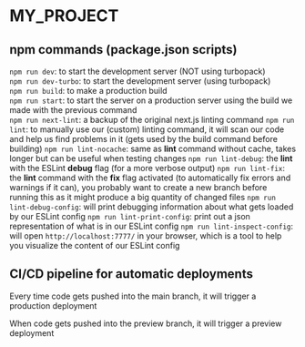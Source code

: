 # MY_PROJECT

## npm commands (package.json scripts)

`npm run dev`: to start the development server (NOT using turbopack)  
`npm run dev-turbo`: to start the development server (using turbopack)  
`npm run build`: to make a production build  
`npm run start`: to start the server on a production server using the build we made with the previous command  
`npm run next-lint`: a backup of the original next.js linting command
`npm run lint`: to manually use our (custom) linting command, it will scan our code and help us find problems in it (gets used by the build command before building)
`npm run lint-nocache`: same as **lint** command without cache, takes longer but can be useful when testing changes
`npm run lint-debug`: the **lint** with the ESLint **debug** flag (for a more verbose output)
`npm run lint-fix`: the **lint** command with the **fix** flag activated (to automatically fix errors and warnings if it can), you probably want to create a new branch before running this as it might produce a big quantity of changed files
`npm run lint-debug-config`: will print debugging information about what gets loaded by our ESLint config
`npm run lint-print-config`: print out a json representation of what is in our ESLint config
`npm run lint-inspect-config`: will open `http://localhost:7777/` in your browser, which is a tool to help you visualize the content of our ESLint config

## CI/CD pipeline for automatic deployments

Every time code gets pushed into the main branch, it will trigger a production deployment

When code gets pushed into the preview branch, it will trigger a preview deployment
